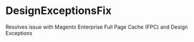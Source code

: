 DesignExceptionsFix
===================

Resolves issue with Magento Enterprise Full Page Cache (FPC) and  Design Exceptions
